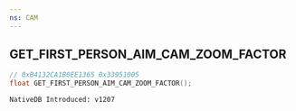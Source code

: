 ```yaml
---
ns: CAM
---
```

## GET_FIRST_PERSON_AIM_CAM_ZOOM_FACTOR

```c
// 0xB4132CA1B0EE1365 0x33951005
float GET_FIRST_PERSON_AIM_CAM_ZOOM_FACTOR();
```

```
NativeDB Introduced: v1207
```

